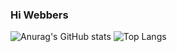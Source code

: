 ### Hi Webbers

![Anurag's GitHub stats](https://github-readme-stats.vercel.app/api?username=Korradoinganamorte&show_icons=true&theme=radical)
![Top Langs](https://github-readme-stats.vercel.app/api/top-langs/?username=Korradoinganamorte&layout=compact)
